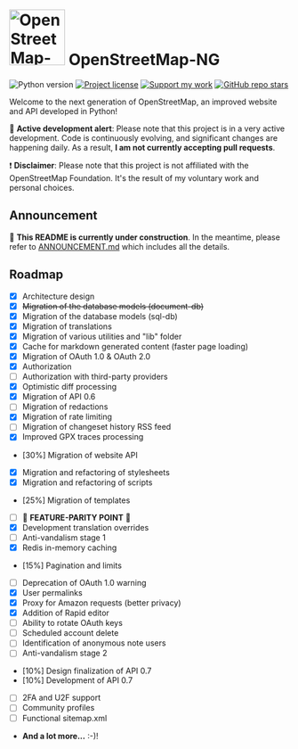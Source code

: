 # <img src="https://files.monicz.dev/osm/openstreetmap-ng.webp" alt="OpenStreetMap-NG logo" height="100px"> OpenStreetMap-NG

![Python version](https://shields.monicz.dev/badge/python-v3.12-blue)
[![Project license](https://shields.monicz.dev/github/license/Zaczero/openstreetmap-ng)](https://github.com/Zaczero/openstreetmap-ng/blob/main/LICENSE)
[![Support my work](https://shields.monicz.dev/badge/%E2%99%A5%EF%B8%8F%20Support%20my%20work-purple)](https://monicz.dev/#support-my-work)
[![GitHub repo stars](https://shields.monicz.dev/github/stars/Zaczero/openstreetmap-ng?style=social)](https://github.com/Zaczero/openstreetmap-ng)

Welcome to the next generation of OpenStreetMap, an improved website and API developed in Python!

🚧 **Active development alert**: Please note that this project is in a very active development. Code is continuously evolving, and significant changes are happening daily. As a result, **I am not currently accepting pull requests**.

❗ **Disclaimer**: Please note that this project is not affiliated with the OpenStreetMap Foundation. It's the result of my voluntary work and personal choices.

## Announcement

🚧 **This README is currently under construction**. In the meantime, please refer to [ANNOUNCEMENT.md](https://github.com/Zaczero/openstreetmap-ng/blob/main/ANNOUNCEMENT.md) which includes all the details.

## Roadmap

- [x] Architecture design
- [x] ~~Migration of the database models (document-db)~~
- [x] Migration of the database models (sql-db)
- [x] Migration of translations
- [x] Migration of various utilities and "lib" folder
- [x] Cache for markdown generated content (faster page loading)
- [x] Migration of OAuth 1.0 & OAuth 2.0
- [x] Authorization
- [ ] Authorization with third-party providers
- [x] Optimistic diff processing
- [x] Migration of API 0.6
- [ ] Migration of redactions
- [x] Migration of rate limiting
- [ ] Migration of changeset history RSS feed
- [x] Improved GPX traces processing
- [30%] Migration of website API
- [x] Migration and refactoring of stylesheets
- [x] Migration and refactoring of scripts
- [25%] Migration of templates
- [ ] 🎉 **FEATURE-PARITY POINT** 🎉
- [x] Development translation overrides
- [ ] Anti-vandalism stage 1
- [x] Redis in-memory caching
- [15%] Pagination and limits
- [ ] Deprecation of OAuth 1.0 warning
- [x] User permalinks
- [x] Proxy for Amazon requests (better privacy)
- [x] Addition of Rapid editor
- [ ] Ability to rotate OAuth keys
- [ ] Scheduled account delete
- [ ] Identification of anonymous note users
- [ ] Anti-vandalism stage 2
- [10%] Design finalization of API 0.7
- [10%] Development of API 0.7
- [ ] 2FA and U2F support
- [ ] Community profiles
- [ ] Functional sitemap.xml
- **And a lot more...** :-)!
